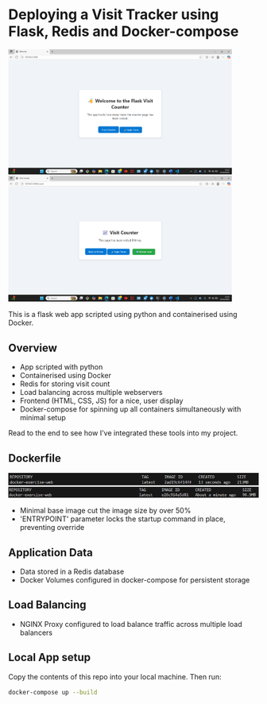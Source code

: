 # Deploying a Visit Tracker using Flask, Redis and Docker-compose 

<div>
    <img src="./app/Images/Screenshot 2025-10-22 172338.png" alt="Diagram" width="450"/>  <img src="./app/Images/Screenshot 2025-10-22 172400.png" alt="Diagram" width="450"/>
</div>

This is a flask web app scripted using python and containerised using Docker. 

 ## Overview

 - App scripted with python
 - Containerised using Docker 
 - Redis for storing visit count
 - Load balancing across multiple webservers
 - Frontend (HTML, CSS, JS) for a nice, user display
 - Docker-compose for spinning up all containers simultaneously with minimal setup

Read to the end to see how I've integrated these tools into my project.

## Dockerfile

<div>
    <img src="./app/Images/Screenshot 2025-10-22 212117.png" alt="Diagram" width="600"/>  <img src="./app/Images/Screenshot 2025-10-22 173809.png" alt="Diagram" width="600"/>
</div>

- Minimal base image cut the image size by over 50%
- 'ENTRYPOINT' parameter locks the startup command in place, preventing override 

## Application Data

- Data stored in a Redis database 
- Docker Volumes configured in docker-compose for persistent storage 

## Load Balancing

- NGINX Proxy configured to load balance traffic across multiple load balancers


## Local App setup 

Copy the contents of this repo into your local machine. Then run:

```bash |  
docker-compose up --build 
```